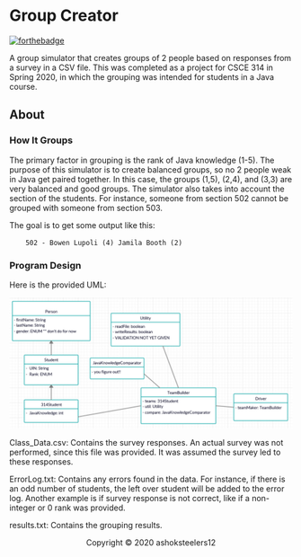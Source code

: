 # Group Creator

[![forthebadge](https://forthebadge.com/images/badges/made-with-java.svg)](http://forthebadge.com)

A group simulator that creates groups of 2 people based on responses from a survey in a CSV file. This was completed as a project for CSCE 314 in Spring 2020, in which the grouping was intended for students in a Java course. 

## About

### How It Groups

The primary factor in grouping is the rank of Java knowledge (1-5). The purpose of this simulator is to create balanced groups, so no 2 people weak in Java get paired together. In this case, the groups (1,5), (2,4), and (3,3) are very balanced and good groups. The simulator also takes into account the section of the students. For instance, someone from section 502 cannot be grouped with someone from section 503. 

The goal is to get some output like this: 

        502 - Bowen Lupoli (4) Jamila Booth (2)

### Program Design

Here is the provided UML: 

![Code Setup](UML_Code_Setup.png)

Class_Data.csv: Contains the survey responses. An actual survey was not performed, since this file was provided. It was assumed the survey led to these responses. 

ErrorLog.txt: Contains any errors found in the data. For instance, if there is an odd number of students, the left over student will be added to the error log. Another example is if survey response is not correct, like if a non-integer or 0 rank was provided. 

results.txt: Contains the grouping results. 

<p align="center">
  Copyright © 2020 ashoksteelers12
</p>
